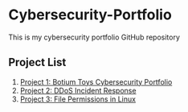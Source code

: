 # Cybersecurity-Portfolio
This is my cybersecurity portfolio GitHub repository  



## Project List

1. [Project 1: Botium Toys Cybersecurity Portfolio](https://github.com/yasirusman85/Cybersecurity-Portfolio/tree/Botium-Toys-Cybersecurity-Portfolio)
2. [Project 2: DDoS Incident Response](https://github.com/yasirusman85/Cybersecurity-Portfolio/tree/Using-the-NIST-Cybersecurity-Framework-to-respond-to-a-security-incident)
3. [Project 3: File Permissions in Linux](https://github.com/yasirusman85/Cybersecurity-Portfolio/tree/File-permission-in-linux)



